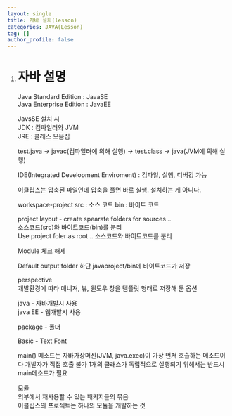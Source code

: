 ```yaml
---
layout: single
title: 자바 설치(lesson)
categories: JAVA(Lesson)
tag: []
author_profile: false
---
```


1. # 자바 설명

   Java Standard Edition : JavaSE   
   Java Enterprise Edition : JavaEE   

   JavsSE 설치 시   
   JDK : 컴파일러와 JVM   
   JRE : 클래스 모음집   

   test.java -> javac(컴파일러에 의해 실행) -> test.class -> java(JVM에 의해 실행)   

   IDE(Integrated Development Enviroment) : 컴파일, 실행, 디버깅 가능   

   이클립스는 압축된 파일인데 압축을 풀면 바로 실행. 설치하는 게 아니다.

   workspace-project
   src : 소스 코드
   bin : 바이트 코드

   project layout - create spearate folders for sources ..   
   소스코드(src)와 바이트코드(bin)를 분리    
   Use project foler as root .. 소스코드와 바이트코드를 분리

   Module
   체크 해제

   Default output folder
   하단 javaproject/bin에 바이트코드가 저장

   perspective   
   개발환경에 따라 매니져, 뷰, 윈도우 창을 템플릿 형태로 저장해 둔 옵션   

   java - 자바개발시 사용   
   java EE - 웹개발시 사용   

   package - 폴더

   Basic - Text Font

   main() 메소드는 자바가상머신(JVM, java.exec)이 가장 먼저 호출하는 메소드이다
	개발자가 직접 호출 불가
   1개의 클래스가 독립적으로 실행되기 위해서는 반드시 main메소드가 필요    

   모듈   
   외부에서 재사용할 수 있는 패키지들의 묶음   
   이클립스의 프로젝트는 하나의 모듈을 개발하는 것   

   
